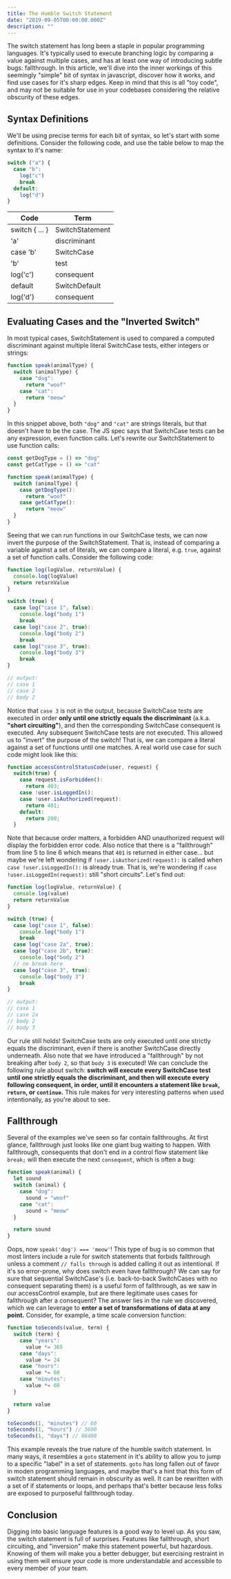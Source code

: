 ```yaml
---
title: The Humble Switch Statement
date: "2019-09-05T00:00:00.000Z"
description: ""
---
```


The switch statement has long been a staple in popular programming languages. It's typically used to execute branching logic by comparing a value against multiple cases, and has at least one way of introducing subtle bugs: fallthrough. In this article, we'll dive into the inner workings of this seemingly "simple" bit of syntax in javascript, discover how it works, and find use cases for it's sharp edges. Keep in mind that this is all "toy code", and may not be suitable for use in your codebases considering the relative obscurity of these edges.

## Syntax Definitions

We'll be using precise terms for each bit of syntax, so let's start with some definitions. Consider the following code, and use the table below to map the syntax to it's name:

```js
switch ("a") {
  case "b":
    log("c")
    break
  default:
    log("d")
}
```

| Code           | Term            |
| -------------- | --------------- |
| switch { ... } | SwitchStatement |
| 'a'            | discriminant    |
| case 'b'       | SwitchCase      |
| 'b'            | test            |
| log('c')       | consequent      |
| default        | SwitchDefault   |
| log('d')       | consequent      |

## Evaluating Cases and the "Inverted Switch"

In most typical cases, SwitchStatement is used to compared a computed discriminant against multiple literal SwitchCase tests, either integers or strings:

```js
function speak(animalType) {
  switch (animalType) {
    case "dog":
      return "woof"
    case "cat":
      return "meow"
  }
}
```

In this snippet above, both `"dog"` and `"cat"` are strings literals, but that doesn't have to be the case. The JS spec says that SwitchCase tests can be any expression, even function calls. Let's rewrite our SwitchStatement to use function calls:

```js
const getDogType = () => "dog"
const getCatType = () => "cat"

function speak(animalType) {
  switch (animalType) {
    case getDogType():
      return "woof"
    case getCatType():
      return "meow"
  }
}
```

Seeing that we can run functions in our SwitchCase tests, we can now invert the purpose of the SwitchStatement. That is, instead of comparing a variable against a set of literals, we can compare a literal, e.g. `true`, against a set of function calls. Consider the following code:

```js
function log(logValue, returnValue) {
  console.log(logValue)
  return returnValue
}

switch (true) {
  case log("case 1", false):
    console.log("body 1")
    break
  case log("case 2", true):
    console.log("body 2")
    break
  case log("case 3", true):
    console.log("body 3")
    break
}

// output:
// case 1
// case 2
// body 2
```

Notice that `case 3` is not in the output, because SwitchCase tests are executed in order **only until one strictly equals the discriminant** (a.k.a. **"short circuiting"**), and then the corresponding SwitchCase consequent is executed. Any subsequent SwitchCase tests are not executed. This allowed us to "invert" the purpose of the switch! That is, we can compare a literal against a set of functions until one matches. A real world use case for such code might look like this:

```js
function accessControlStatusCode(user, request) {
  switch(true) {
    case request.isForbidden():
      return 403;
    case !user.isLoggedIn():
    case !user.isAuthorized(request):
      return 401;
    default:
      return 200;
  }
```

Note that because order matters, a forbidden AND unauthorized request will display the forbidden error code. Also notice that there is a "fallthrough" from line 5 to line 6 which means that `401` is returned in either case... but maybe we're left wondering if `!user.isAuthorized(request):` is called when `case !user.isLoggedIn():` is already true. That is, we're wondering if `case !user.isLoggedIn(request):` still "short circuits". Let's find out:

```js
function log(logValue, returnValue) {
  console.log(value)
  return returnValue
}

switch (true) {
  case log("case 1", false):
    console.log("body 1")
    break
  case log("case 2a", true):
  case log("case 2b", true):
    console.log("body 2")
  // no break here
  case log("case 3", true):
    console.log("body 3")
    break
}

// output:
// case 1
// case 2a
// body 2
// body 3
```

Our rule still holds! SwitchCase tests are only executed until one strictly equals the discriminant, even if there is another SwitchCase directly underneath. Also note that we have introduced a "fallthrough" by not breaking after `body 2`, so that `body 3` is executed! We can conclude the following rule about switch: **switch will execute every SwitchCase test until one strictly equals the discriminant, and then will execute every following consequent, in order, until it encounters a statement like `break`, `return`, or `continue`.** This rule makes for very interesting patterns when used intentionally, as you're about to see.

## Fallthrough

Several of the examples we've seen so far contain fallthroughs. At first glance, fallthrough just looks like one giant bug waiting to happen. With fallthrough, consequents that don't end in a control flow statement like `break;` will then execute the next `consequent`, which is often a bug:

```js
function speak(animal) {
  let sound
  switch (animal) {
    case "dog":
      sound = "woof"
    case "cat":
      sound = "meow"
  }

  return sound
}
```

Oops, now `speak('dog') === 'meow'`! This type of bug is so common that most linters include a rule for switch statements that forbids fallthrough unless a comment `// falls through` is added calling it out as intentional. If it's so error-prone, why does switch even have fallthrough? We can say for sure that sequential SwitchCase's (i.e. back-to-back SwitchCases with no consequent separating them) is a useful form of fallthrough, as we saw in our accessControl example, but are there legitimate uses cases for fallthrough after a consequent? The answer lies in the rule we discovered, which we can leverage to **enter a set of transformations of data at any point.** Consider, for example, a time scale conversion function:

```js
function toSeconds(value, term) {
  switch (term) {
    case "years":
      value *= 365
    case "days":
      value *= 24
    case "hours":
      value *= 60
    case "minutes":
      value *= 60
  }

  return value
}

toSeconds(1, "minutes") // 60
toSeconds(1, "hours") // 3600
toSeconds(1, "days") // 86400
```

This example reveals the true nature of the humble switch statement. In many ways, it resembles a `goto` statement in it's ability to allow you to jump to a specific "label" in a set of statements. `goto` has long fallen out of favor in moden programming languages, and maybe that's a hint that this form of switch statement should remain in obscurity as well. It can be rewritten with a set of if statements or loops, and perhaps that's better because less folks are exposed to purposeful fallthrough today.

## Conclusion

Digging into basic language features is a good way to level up. As you saw, the switch statement is full of surprises. Features like fallthrough, short circuiting, and "inversion" make this statement powerful, but hazardous. Knowing of them will make you a better debugger, but exercising restraint in using them will ensure your code is more understandable and accessible to every member of your team.

